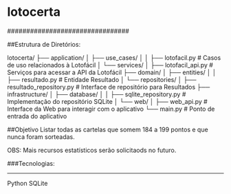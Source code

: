 # lotocerta

################################

##Estrutura de Diretórios:

lotocerta/
├── application/
│   ├── use_cases/
│   │   ├── lotofacil.py  # Casos de uso relacionados à Lotofácil
│   └── services/
│       ├── lotofacil_api.py  # Serviços para acessar a API da Lotofácil
├── domain/
│   ├── entities/
│   │   ├── resultado.py  # Entidade Resultado
│   └── repositories/
│       ├── resultado_repository.py  # Interface de repositório para Resultados
├── infrastructure/
│   ├── database/
│   │   ├── sqlite_repository.py  # Implementação do repositório SQLite
│   └── web/
│       ├── web_api.py  # Interface da Web para interagir com o aplicativo
└── main.py  # Ponto de entrada do aplicativo


##Objetivo
Listar todas as cartelas que somem 184 a 199 pontos e que nunca foram sorteadas.

OBS: Mais recursos estatísticos serão solicitaods no futuro.


###Tecnologias:
________________________________________________________________

Python
SQLite

